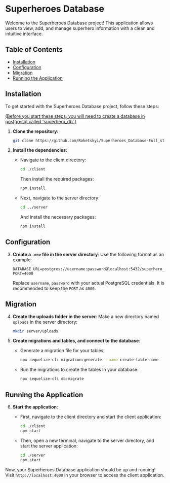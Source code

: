 # Superheroes Database

Welcome to the Superheroes Database project! This application allows users to view, add, and manage superhero information with a clean and intuitive interface.

## Table of Contents
- [Installation](#installation)
- [Configuration](#configuration)
- [Migration](#migration)
- [Running the Application](#running-the-application)

## Installation

To get started with the Superheroes Database project, follow these steps:

<u>(Before you start these steps, you will need to create a database in postgresql called 'superhero_db'.)</u>

1. **Clone the repository**:
   ```bash
   git clone https://github.com/Roketskyi/Superheroes_Database-Full_stack.git
   ```

2. **Install the dependencies**:
   - Navigate to the client directory:
     ```bash
     cd ./client
     ```
     Then install the required packages:
     ```bash
     npm install
     ```

   - Next, navigate to the server directory:
     ```bash
     cd ../server
     ```
     And install the necessary packages:
     ```bash
     npm install
     ```

## Configuration

3. **Create a `.env` file in the server directory**:
   Use the following format as an example:
   ```plaintext
   DATABASE_URL=postgres://username:password@localhost:5432/superhero_db
   PORT=4000
   ```
   Replace `username`, `password` with your actual PostgreSQL credentials. It is recommended to keep the `PORT` as `4000`.

## Migration

4. **Create the uploads folder in the server**:
   Make a new directory named `uploads` in the server directory:
   ```bash
   mkdir server/uploads
   ```

5. **Create migrations and tables, and connect to the database**:
   - Generate a migration file for your tables:
     ```bash
     npx sequelize-cli migration:generate --name create-table-name
     ```
   - Run the migrations to create the tables in your database:
     ```bash
     npx sequelize-cli db:migrate
     ```

## Running the Application

6. **Start the application**:
   - First, navigate to the client directory and start the client application:
     ```bash
     cd ./client
     npm start
     ```

   - Then, open a new terminal, navigate to the server directory, and start the server application:
     ```bash
     cd ./server
     npm start
     ```

Now, your Superheroes Database application should be up and running! Visit `http://localhost:4000` in your browser to access the client application.
